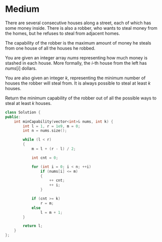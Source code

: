 # Medium

There are several consecutive houses along a street, each of which has some money inside. There is also a robber, who wants to steal money from the homes, but he refuses to steal from adjacent homes.

The capability of the robber is the maximum amount of money he steals from one house of all the houses he robbed.

You are given an integer array $nums$ representing how much money is stashed in each house. More formally, the $i$-th house from the left has $nums[i]$ dollars.

You are also given an integer $k$, representing the minimum number of houses the robber will steal from. It is always possible to steal at least $k$ houses.

Return the minimum capability of the robber out of all the possible ways to steal at least $k$ houses.

```cpp
class Solution {
public:
    int minCapability(vector<int>& nums, int k) {
        int l = 1, r = 1e9, m = 0;
        int n = nums.size();

        while (l < r)
        {
            m = l + (r - l) / 2;

            int cnt = 0;

            for (int i = 0; i < n; ++i)
                if (nums[i] <= m)
                {
                    ++ cnt;
                    ++ i;
                }

            if (cnt >= k)
                r = m;
            else
                l = m + 1;
        }

        return l;
    }
};
```
